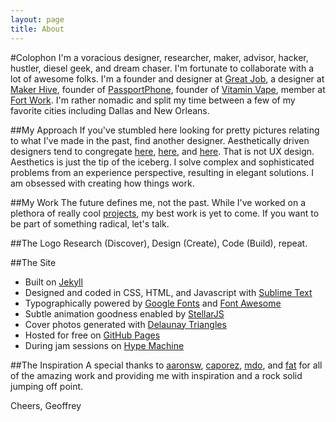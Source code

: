 ```yaml
---
layout: page
title: About
---
```


#Colophon
I'm a voracious designer, researcher, maker, advisor, hacker, hustler, diesel geek, and dream chaser.  I'm fortunate to collaborate with a lot of awesome folks.  I'm a founder and designer at [Great Job](http://greatjob.is), a designer at [Maker Hive](http://makerhive.co), founder of [PassportPhone](http://www.passportphone.io), founder of [Vitamin Vape](http://www.vitaminvape.co), member at [Fort Work](http://www.dallasfortwork.com).  I'm rather nomadic and split my time between a few of my favorite cities including Dallas and New Orleans.

##My Approach
If you've stumbled here looking for pretty pictures relating to what I've made in the past, find another designer.  Aesthetically driven designers tend to congregate [here](http://www.dribbble.com), [here](http://www.behance.com), and [here](http://www.cargocollective.com).  That is not UX design.  Aesthetics is just the tip of the iceberg.  I solve complex and sophisticated problems from an experience perspective, resulting in elegant solutions.  I am obsessed with creating how things work.

##My Work
The future defines me, not the past.  While I've worked on a plethora of really cool [projects](http://geoffreybyers.com/projects), my best work is yet to come.  If you want to be part of something radical, let's talk.  

##The Logo
Research (Discover), Design (Create), Code (Build), repeat.

##The Site
* Built on [Jekyll](http://jekyllrb.com)
* Designed and coded in CSS, HTML, and Javascript with [Sublime Text](http://sublimetext.com)
* Typographically powered by [Google Fonts](https://www.google.com/fonts) and [Font Awesome](http://fortawesome.github.io/Font-Awesome/)
* Subtle animation goodness enabled by [StellarJS](http://markdalgleish.com/projects/stellar.js/)
* Cover photos generated with [Delaunay Triangles](http://msurguy.github.io/triangles/)
* Hosted for free on [GitHub Pages](https://pages.github.com)
* During jam sessions on [Hype Machine](http://hypem.com/geoffreybyers)

##The Inspiration
A special thanks to [aaronsw](https://github.com/aaronsw), [caporez](https://github.com/camporez), [mdo](https://github.com/mdo), and [fat](https://github.com/fat) for all of the amazing work and providing me with inspiration and a rock solid jumping off point.

Cheers,
Geoffrey
